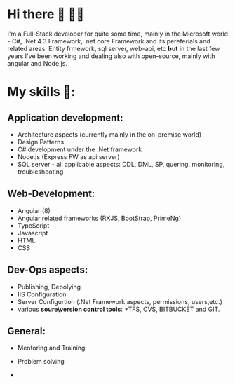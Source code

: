 # Hi there 👋 🚶‍♂️
I'm a Full-Stack developer for quite some time, mainly in the Microsoft world  - C#, .Net 4.3 Framework, .net core Framework and its pereferials and related areas: Entity frmework, sql server, web-api, etc **but** in the last few years I've been working and dealing also with open-source, mainly with angular and Node.js.


# My skills 📜:
## Application development:
- Architecture aspects (currently mainly in the on-premise world)
- Design Patterns
- C# development under the .Net framework
- Node.js (Express FW as api server)
- SQL server - all applicable aspects: DDL, DML, SP, quering, monitoring, troubleshooting


## Web-Development:
- Angular (8) 
- Angular related frameworks (RXJS, BootStrap, PrimeNg)
- TypeScript
- Javascript
- HTML
- CSS

## Dev-Ops aspects:
- Publishing, Depolying
- IIS Configuration 
- Server Configurtion (.Net Framework aspects, permissions, users,etc.)
- various **soure\version control tools**: *TFS, CVS, BITBUCKET and GIT.

## General:
- Mentoring and Training
- Problem solving 

- 
<!--
**guyepstein/guyepstein** is a ✨ _special_ ✨ repository because its `README.md` (this file) appears on your GitHub profile.

Here are some ideas to get you started:

- 🔭 I’m currently working on ...
- 🌱 I’m currently learning ...
- 👯 I’m looking to collaborate on ...
- 🤔 I’m looking for help with ...
- 💬 Ask me about ...
- 📫 How to reach me: ...
- 😄 Pronouns: ...
- ⚡ Fun fact: ...-->

